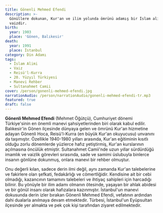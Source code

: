 ```yaml
---
title: Gönenli Mehmed Efendi
description: >-
  Gönüllere dokunan, Kur'an ve ilim yolunda ömrünü adamış bir İslam alimi ve
  vaizdir.
birth:
  year: 1903
  place: 'Gönen, Balıkesir'
death:
  year: 1991
  place: İstanbul
category: Din Adamı
tags:
  - İslam Alimi
  - Vaiz
  - Reisü'l-Kurra
  - 20. Yüzyıl Türkiyesi
  - Manevi Rehber
  - Sultanahmet Camii
cover: /person/gonenli-mehmed-efendi.jpg
narrationAudio: /person/narrationAudio/gonenli-mehmed-efendi-tr.mp3
featured: true
draft: false
---
```


**Gönenli Mehmed Efendi** (Mehmet Öğütçü), Cumhuriyet dönemi Türkiye'sinin en önemli manevi şahsiyetlerinden biri olarak kabul edilir. Balıkesir'in Gönen ilçesinde dünyaya gelen ve ömrünü Kur'an hizmetine adayan Gönenli Hoca, Reisü'l-Kurra (en büyük Kur'an okuyucusu) unvanını da taşımıştır. Özellikle 1940-1980 yılları arasında, Kur'an eğitiminin kısıtlı olduğu zorlu dönemlerde yüzlerce hafız yetiştirmiş, Kur'an kurslarının açılmasına öncülük etmiştir. Sultanahmet Camii'nde uzun yıllar sürdürdüğü imamlık ve vaizlik görevleri sırasında, sade ve samimi üslubuyla binlerce insanın gönlüne dokunmuş, onlara manevi bir rehber olmuştur.

Onu değerli kılan, sadece derin ilmi değil, aynı zamanda Kur'an talebelerine ve fakirlere olan şefkati, fedakârlığı ve cömertliğidir. Kendisine ait bir cebi olmadığı, kazancının tamamını talebeleri ve ihtiyaç sahipleri için harcadığı bilinir. Bu yönüyle bir ilim adamı olmanın ötesinde, yaşayan bir ahlak abidesi ve bir gönül insanı olarak hafızalara kazınmıştır. İstanbul'un manevi dokusunda derin izler bırakan Gönenli Mehmed Efendi, vefatının ardından dahi dualarla anılmaya devam etmektedir. Türbesi, İstanbul'un Eyüpsultan ilçesinde yer almakta ve pek çok kişi tarafından ziyaret edilmektedir.
